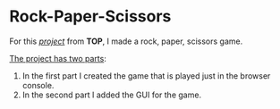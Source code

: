 # Rock-Paper-Scissors

For this <em><a href="https://www.theodinproject.com/lessons/foundations-rock-paper-scissors" target="_blank" rel="noreferrer noopener" >project</a></em> from <strong>TOP</strong>, I made a rock, paper, scissors game.

<u>The project has two parts</u>:

1. In the first part I created the game that is played just in the browser console.
2. In the second part I added the GUI for the game.
